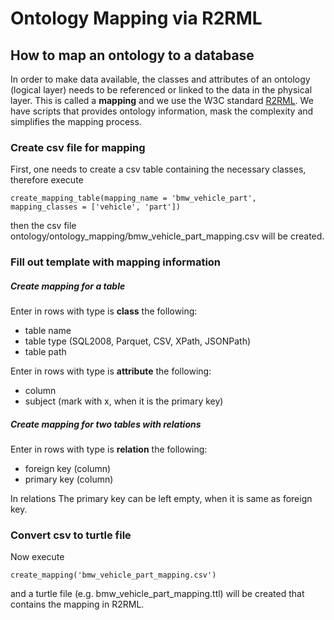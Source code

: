 # Ontology Mapping via R2RML
## How to map an ontology to a database
In order to make data available, the classes and attributes of 
an ontology (logical layer) needs to be referenced or linked to the
data in the physical layer. This is called a **mapping** and we use 
the W3C standard [R2RML](https://www.w3.org/TR/r2rml/).
We have scripts that provides ontology information,
mask the complexity and simplifies the mapping process.

### Create csv file for mapping
First, one needs to create a csv table containing the necessary classes, therefore execute
```
create_mapping_table(mapping_name = 'bmw_vehicle_part', mapping_classes = ['vehicle', 'part'])
```
then the csv file ontology/ontology_mapping/bmw_vehicle_part_mapping.csv will be created.

### Fill out template with mapping information
##### Create mapping for a table

Enter in rows with type is **class** the following:
* table name 
* table type (SQL2008, Parquet, CSV, XPath, JSONPath)
* table path

Enter in rows with type is **attribute** the following:
* column
* subject (mark with x, when it is the primary key)

##### Create mapping for two tables with relations
Enter in rows with type is **relation** the following:
* foreign key (column)
* primary key (column)

In relations
The primary key can be left empty, when it is same as foreign key.

### Convert csv to turtle file
Now execute 
```
create_mapping('bmw_vehicle_part_mapping.csv')
```
and a turtle file (e.g. bmw_vehicle_part_mapping.ttl) will be created that contains the mapping in R2RML.